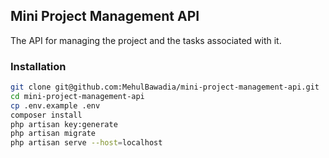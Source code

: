 ## Mini Project Management API

The API for managing the project and the tasks associated with it.

### Installation

```bash
git clone git@github.com:MehulBawadia/mini-project-management-api.git
cd mini-project-management-api
cp .env.example .env
composer install
php artisan key:generate
php artisan migrate
php artisan serve --host=localhost
```
